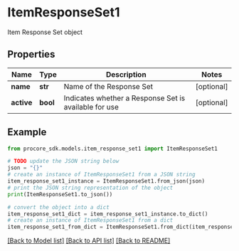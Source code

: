 # ItemResponseSet1

Item Response Set object

## Properties

Name | Type | Description | Notes
------------ | ------------- | ------------- | -------------
**name** | **str** | Name of the Response Set | [optional] 
**active** | **bool** | Indicates whether a Response Set is available for use | [optional] 

## Example

```python
from procore_sdk.models.item_response_set1 import ItemResponseSet1

# TODO update the JSON string below
json = "{}"
# create an instance of ItemResponseSet1 from a JSON string
item_response_set1_instance = ItemResponseSet1.from_json(json)
# print the JSON string representation of the object
print(ItemResponseSet1.to_json())

# convert the object into a dict
item_response_set1_dict = item_response_set1_instance.to_dict()
# create an instance of ItemResponseSet1 from a dict
item_response_set1_from_dict = ItemResponseSet1.from_dict(item_response_set1_dict)
```
[[Back to Model list]](../README.md#documentation-for-models) [[Back to API list]](../README.md#documentation-for-api-endpoints) [[Back to README]](../README.md)


